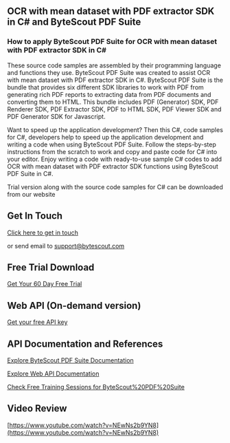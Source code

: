## OCR with mean dataset with PDF extractor SDK in C# and ByteScout PDF Suite

### How to apply ByteScout PDF Suite for OCR with mean dataset with PDF extractor SDK in C#

These source code samples are assembled by their programming language and functions they use. ByteScout PDF Suite was created to assist OCR with mean dataset with PDF extractor SDK in C#. ByteScout PDF Suite is the bundle that provides six different SDK libraries to work with PDF from generating rich PDF reports to extracting data from PDF documents and converting them to HTML. This bundle includes PDF (Generator) SDK, PDF Renderer SDK, PDF Extractor SDK, PDF to HTML SDK, PDF Viewer SDK and PDF Generator SDK for Javascript.

 Want to speed up the application development? Then this C#, code samples for C#, developers help to speed up the application development and writing a code when using ByteScout PDF Suite. Follow the steps-by-step instructions from the scratch to work and copy and paste code for C# into your editor. Enjoy writing a code with ready-to-use sample C# codes to add OCR with mean dataset with PDF extractor SDK functions using ByteScout PDF Suite in C#.

Trial version along with the source code samples for C# can be downloaded from our website

## Get In Touch

[Click here to get in touch](https://bytescout.zendesk.com/hc/en-us/requests/new?subject=ByteScout%20PDF%20Suite%20Question)

or send email to [support@bytescout.com](mailto:support@bytescout.com?subject=ByteScout%20PDF%20Suite%20Question) 

## Free Trial Download

[Get Your 60 Day Free Trial](https://bytescout.com/download/web-installer?utm_source=github-readme)

## Web API (On-demand version)

[Get your free API key](https://pdf.co/documentation/api?utm_source=github-readme)

## API Documentation and References

[Explore ByteScout PDF Suite Documentation](https://bytescout.com/documentation/index.html?utm_source=github-readme)

[Explore Web API Documentation](https://pdf.co/documentation/api?utm_source=github-readme)

[Check Free Training Sessions for ByteScout%20PDF%20Suite](https://academy.bytescout.com/)

## Video Review

[https://www.youtube.com/watch?v=NEwNs2b9YN8](https://www.youtube.com/watch?v=NEwNs2b9YN8)